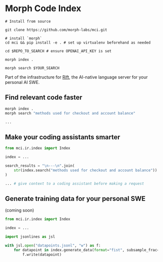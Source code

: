 # Morph Code Index

```
# Install from source

git clone https://github.com/morph-labs/mci.git

# install `morph`
cd mci && pip install -e . # set up virtualenv beforehand as needed

cd $REPO_TO_SEARCH # ensure OPENAI_API_KEY is set

morph index .

morph search $YOUR_SEARCH
```

Part of the infrastructure for [Rift](https://www.github.com/morph-labs/rift), the AI-native language server for your personal AI SWE.

## Find relevant code faster

```bash
morph index .
morph search "methods used for checkout and account balance"

...
```

## Make your coding assistants smarter

```python
from mci.ir.index import Index

index = ...

search_results = "\n---\n".join(
    str(index.search("methods used for checkout and account balance"))
)

... # give context to a coding assistant before making a request
```

## Generate training data for your personal SWE

(coming soon)

```python
from mci.ir.index import Index

index = ...

import jsonlines as jsl

with jsl.open("datapoints.jsonl", "w") as f:
    for datapoint in index.generate_data(format="fist", subsample_frac=0.7):
        f.write(datapoint)
```
